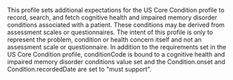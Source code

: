 This profile sets additional expectations for the US Core Condition profile to record, search, and fetch cognitive health and impaired memory disorder conditions associated with a patient. These conditions may be derived from assessment scales or questionnaires. The intent of this profile is only to represent the problem, condition or health concern itself and not an assessment scale or questionnaire. In addition to the requirements set in the US Core Condition profile, conditionCode is bound to a cognitive health and impaired memory disorder conditions value set and the Condition.onset and Condition.recordedDate are set to "must support".